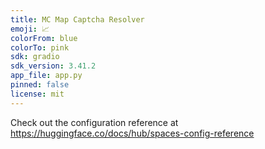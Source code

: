 ```yaml
---
title: MC Map Captcha Resolver
emoji: 📈
colorFrom: blue
colorTo: pink
sdk: gradio
sdk_version: 3.41.2
app_file: app.py
pinned: false
license: mit
---
```


Check out the configuration reference at https://huggingface.co/docs/hub/spaces-config-reference
